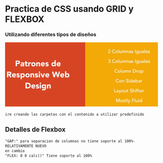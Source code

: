 # Practica de CSS usando GRID y FLEXBOX 

### Utilizando diferentes tipos de diseños

![alt text](img/image.png)

    ire creando las carpetas con el contenido a utilizar predefinido

## Detalles de Flexbox

    "GAP:" para separacion de columnas no tiene soporte al 100%- RELATIVAMENTE NUEVO
    en cambio
    "FLEX: 0 0 calc()" Tiene soporte al 100%